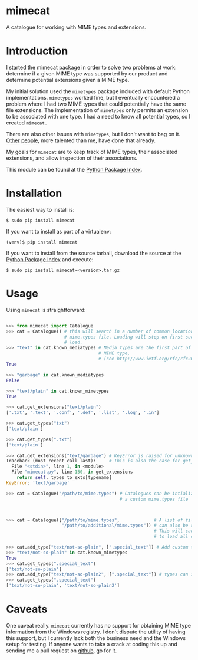 mimecat
=======

A catalogue for working with MIME types and extensions.

Introduction
============

I started the mimecat package in order to solve two problems at work: determine
if a given MIME type was supported by our product and determine potential
extensions given a MIME type.

My initial solution used the `mimetypes` package included with default Python
implementations. `mimetypes` worked fine, but I eventually encountered a problem
where I had two MIME types that could potentially have the same file
extensions. The implementation of `mimetypes` only permits an extension to be
associated with one type. I had a need to know all potential types, so I created
`mimecat.`

There are also other issues with `mimetypes`, but I don't want to bag on
it. [Other](https://mail.python.org/pipermail/python-dev/2009-July/090928.html)
[people](http://lucumr.pocoo.org/2009/3/1/the-1000-speedup-or-the-stdlib-sucks/),
more talented than me, have done that already.

My goals for `mimecat` are to keep track of MIME types, their associated
extensions, and allow inspection of their associations.

This module can be found at the [Python Package
Index](https://pypi.python.org/pypi/mimecat).

Installation
============

The easiest way to install is:

```shell
$ sudo pip install mimecat
```

If you want to install as part of a virtualenv:
```shell
(venv)$ pip install mimecat
```

If you want to install from the source tarball, download the source at the
[Python Package Index](https://pypi.python.org/pypi/mimecat) and execute:

```shell
$ sudo pip install mimecat-<version>.tar.gz
```



Usage
=====

Using `mimecat` is straightforward:

```python

>>> from mimecat import Catalogue
>>> cat = Catalogue() # this will search in a number of common locations for a
                      # mime.types file. Loading will stop on first successful
                      # load.
>>> "text" in cat.known_mediatypes # Media types are the first part of a
                                   # MIME type,
                                   # (see http://www.ietf.org/rfc/rfc2046.txt)
True

>>> "garbage" in cat.known_mediatypes
False

>>> "text/plain" in cat.known_mimetypes
True

>>> cat.get_extensions("text/plain")
['.txt', '.text', '.conf', '.def', '.list', '.log', '.in']

>>> cat.get_types("txt")
['text/plain']

>>> cat.get_types(".txt")
['text/plain']

>>> cat.get_extensions("text/garbage") # KeyError is raised for unknown types.
Traceback (most recent call last):     # This is also the case for get_types(...)
  File "<stdin>", line 1, in <module>
  File "mimecat.py", line 150, in get_extensions
    return self._types_to_exts[typename]
KeyError: 'text/garbage'

>>> cat = Catalogue("/path/to/mime.types") # Catalogues can be intialized with
                                           # a custom mime.types file



>>> cat = Catalogue(["/path/to/mime.types",             # A list of filenames
                     "/path/to/additional/mime.types"]) # can also be supplied.
                                                        # This will cause Catalogue
                                                        # to load all of them.

>>> cat.add_type("text/not-so-plain", [".special_text"]) # Add custom types
>>> "text/not-so-plain" in cat.known_mimetypes
True
>>> cat.get_types(".special_text")
['text/not-so-plain']
>>> cat.add_type("text/not-so-plain2", [".special_text"]) # types can share extensions
>>> cat.get_types(".special_text")
['text/not-so-plain', 'text/not-so-plain2']
```

Caveats
=======

One caveat really. `mimecat` currently has no support for obtaining MIME type
information from the Windows registry. I don't dispute the utility of having
this support, but I currently lack both the business need and the Windows setup
for testing. If anyone wants to take a crack at coding this up and sending me a
pull request on [github](https://github.com/mizhi/mimecat), go for it.
